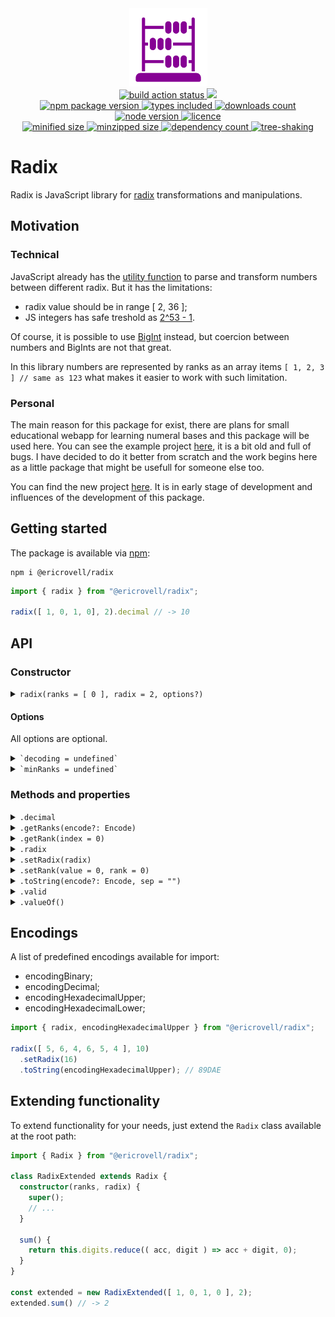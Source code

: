 <div align="center">
  <img
    alt="Abacus as symbol of representing numbers in different bases"
    src="assets/logo.svg"
    width="125px"
    height="125px"
    padding="25px"
  />
</div>

<div align="center">
  <a href="https://github.com/EricRovell/radix/actions">
    <img alt="build action status" src="https://github.com/EricRovell/radix/workflows/build/badge.svg" />
  </a>
  <a href="https://codecov.io/gh/EricRovell/radix">
    <img src="https://codecov.io/gh/EricRovell/radix/branch/main/graph/badge.svg?token=FHC119ASN8"/>
  </a>
</div>

<div align="center">
  <a href="https://www.npmjs.com/package/@ericrovell/radix">
    <img alt="npm package version" src="https://badgen.net/npm/v/@ericrovell/radix/" />
  </a>
  <a href="https://www.npmjs.com/package/@ericrovell/radix">
    <img alt="types included" src="https://badgen.net/npm/types/@ericrovell/radix/" />
  </a>
  <a href="https://www.npmjs.com/package/@ericrovell/radix">
    <img alt="downloads count" src="https://badgen.net/npm/dt/@ericrovell/radix/" />
  </a>
  <a href="https://www.npmjs.com/package/@ericrovell/radix">
    <img alt="node version" src="https://badgen.net/npm/node/@ericrovell/radix/" />
  </a>
  <a href="https://www.npmjs.com/package/@ericrovell/radix">
    <img alt="licence" src="https://badgen.net/npm/license/@ericrovell/radix/" />
  </a>
</div>

<div align="center">
  <a href="https://bundlephobia.com/package/@ericrovell/radix">
    <img alt="minified size" src="https://badgen.net/bundlephobia/min/@ericrovell/radix/" />
  </a>
  <a href="https://bundlephobia.com/package/@ericrovell/radix">
    <img alt="minzipped size" src="https://badgen.net/bundlephobia/minzip/@ericrovell/radix/" />
  </a>
  <a href="https://bundlephobia.com/package/@ericrovell/radix">
    <img alt="dependency count" src="https://badgen.net/bundlephobia/dependency-count/@ericrovell/radix/" />
  </a>
  <a href="https://bundlephobia.com/package/@ericrovell/radix">
    <img alt="tree-shaking" src="https://badgen.net/bundlephobia/tree-shaking/@ericrovell/radix/" />
  </a>
</div>

# Radix

Radix is JavaScript library for [radix](https://en.wikipedia.org/wiki/Radix) transformations and manipulations.

## Motivation

### Technical

JavaScript already has the [utility function](https://developer.mozilla.org/en-US/docs/Web/JavaScript/Reference/Global_Objects/parseInt) to parse and transform numbers between different radix. But it has the limitations:

- radix value should be in range [ 2, 36 ];
- JS integers has safe treshold as [2^53 - 1](https://developer.mozilla.org/en-US/docs/Web/JavaScript/Reference/Global_Objects/Number/isSafeInteger).

Of course, it is possible to use [BigInt](https://developer.mozilla.org/en-US/docs/Web/JavaScript/Reference/Global_Objects/BigInt) instead, but coercion between numbers and BigInts are not that great.

In this library numbers are represented by ranks as an array items `[ 1, 2, 3 ] // same as 123` what makes it easier to work with such limitation.

### Personal

The main reason for this package for exist, there are plans for small educational webapp for learning numeral bases and this package will be used here. You can see the example project [here](https://numbers-ruby.vercel.app), it is a bit old and full of bugs. I have decided to do it better from scratch and the work begins here as a little package that might be usefull for someone else too.

You can find the new project [here](https://radix.vercel.app). It is in early stage of development and influences of the development of this package.

## Getting started

The package is available via [npm](https://www.npmjs.com/package/@ericrovell/radix):

```
npm i @ericrovell/radix
```

```ts
import { radix } from "@ericrovell/radix";

radix([ 1, 0, 1, 0], 2).decimal // -> 10
```

## API

### Constructor

<details>
  <summary>
    <code>radix(ranks = [ 0 ], radix = 2, options?)</code>
  </summary>

  Constructs a number from given ranks and specified radix.
  The input is validated, more about the validation rules in `.valid` property description.

  In case of invalid input the fallback is number 0 in binary system.

  ```ts
  radix().decimal                            // -> 0
  radix([ 1, 0, 0 ]).decimal                 // -> 4
  radix([ 1, 0, 0, 1, 1, 0, 1 ], 2).decimal  // -> 77
  radix([ 5, 0 ], 2).decimal                 // -> 0, invalid input
  ```
</details>

#### Options

All options are optional.

<details>
  <summary>
    <code>`decoding = undefined`</code>
  </summary>

  To define custom ranks decoding, provide a decodings object:

  ```ts
  import type { Decodings } from "@ericrovell/radix";

  const decodings: Decodings = {
    "A": 0,
    "B": 1,
  };

  radix([ "A", "B" ], 2, { decode: decodings }).ranks(); // -> [ 1, 0 ]
  ```

  Also, the decoder function can be provided instead:

  ```ts
  import type { Decoder } from "@ericrovell/radix";

  const decoder: Decoder = rank => rank ? "A" : rank;

  radix([ "A", 1 ], 2, { decoder }).ranks(); // -> [ 0, 1 ]
  ```
</details>

<details>
  <summary>
    <code>`minRanks = undefined`</code>
  </summary>

  Sets the minimal number of ranks.

  ```ts
  radix([ 1 ], 2, { minRanks: 5 }).ranks;     // -> [ 0, 0, 0, 0, 1 ]
  radix([ 1 ], 2, { minRanks: -5 }).ranks;    // -> [ 1 ]
  radix([ 1, 2, 3, 4 ], 10, { minRanks: 3 }); // -> [ 1, 2, 3, 4 ]
  ```
</details>

### Methods and properties

<details>
  <summary>
    <code>.decimal</code>
  </summary>

  Returns the numeric decimal representation.

  ```ts
  radix([ 1, 0, 1, 0 ], 2).decimal // -> 10
  radix([ 2, 4, 5 ], 8).decimal    // -> 165
  ```

  Do not use if the decimal value may exceed the safe integer value as it returns `Number` instance which is not safe.
  Use `.valueOf()` instead.
</details>

<details>
  <summary>
    <code>.getRanks(encode?: Encode)</code>
  </summary>

  Returns ranks the number consists of.

  ```ts
  radix([ 1, 0, 1], 2).ranks // -> [ 1, 0, 1 ]
  ```

  The output may be encoded using the `encode` argument.

  Encoding using the the encodings object:

  ```ts
  import type { Encodings } from "@ericrovell/radix";

  const binary = {
    0: "A",
    1: "B"
  };

  radix([ 1, 0, 1, 0 ], 2).toString(binary)  // -> [ "B", "A, "B", "A ]
  ```

  Encoding using the the encoder function:

  ```ts
  import type { Encoder } from "@ericrovell/radix";

  const binaryEncoder: Encoder = rank => {
    return rank === 0 ? "A" : "B"
  };

  radix([ 1, 0, 1, 0 ], 2).toString(binaryEncoder)  // -> [ "B", "A, "B", "A ]
  ```
</details>

<details>
  <summary>
    <code>.getRank(index = 0)</code>
  </summary>

  Returns the rank value at specified index.

	Index is tied to the rank's power:

  $$ 1234 = 1 * 10^3 + 2 * 10^2 + 3 * 10^1 + 4 * 10^0$$

  Here, the last rank value *4* has a power of *0*, that's how index is calculated.

  ```ts
  const number = radix([ 1, 2, 3, 4 ], 10)

  number.rank(0); // -> 4
  number.rank(3); // -> 1
  ```
</details>

<details>
  <summary>
    <code>.radix</code>
  </summary>

  Returns number's [radix](https://en.wikipedia.org/wiki/Radix) value.

  ```ts
  radix([ 1, 0, 1 ], 2).radix // -> 2
  ```
</details>

<details>
  <summary>
    <code>.setRadix(radix)</code>
  </summary>

  Changes the number's radix and returns a new `Radix` instance.

  ```ts
  radix([ 1, 0, 1, 0 ], 2).setRadix(10);        // [ 1, 0 ]
  radix([ 1, 0, 1, 0 ], 2).setRadix(8);         // [ 1, 2 ]
  radix([ 1, 0, 1, 0 ], 2).setRadix(2);         // [ 1, 0, 1, 0 ]
  ```
</details>

<details>
  <summary>
    <code>.setRank(value = 0, rank = 0)</code>
  </summary>

  Changes the value of specific rank and returns the number as new `Radix` instance.

  Note: The index is tied to the power, read more at `.getRank()` method.

  ```ts
  radix([ 1, 0, 1 ], 2).setRank(0).ranks                       // -> [ 1, 0, 0 ]);
  radix([ 1, 0, 1 ], 2).setRank(1, 1).ranks                    // -> [ 1, 1, 1 ]);
  radix([ 4, 0, 5, 7 ], 8).setRank(7, 3).ranks                 // -> [ 7, 0, 5, 7 ]);
  radix([ 1, 0, 1, 0, 1, 1, 1, 0, 1 ], 2).setRank(1, 5).ranks  // -> [ 1, 0, 1, 1, 1, 1, 1, 0, 1 ]);
  ```
</details>

<details>
  <summary>
    <code>.toString(encode?: Encode, sep = "")</code>
  </summary>

  Constructs a number's string representation.

  ```ts
  radix([ 2, 3, 4 ], 10).toString()       // -> "234"
  ```

  The custom encoding can be specified using the encodings object or encoder function, same as `.getRanks()` method.

  ```ts
  import type { Encodings, Encoder } from "@ericrovell/radix";

  const binary = {
    0: "A",
    1: "B"
  };

  const binaryEncoder: Encoder = rank => {
    return rank === 0 ? "A" : "B"
  };

  radix([ 1, 0, 1, 0 ], 2).toString(binary)  // -> "BABA"
  radix([ 1, 0, 1, 0 ], 2).toString(binaryEncoder)  // -> "BABA"
  ```

  To define a separator, provide a second argument:

  ```ts
  radix([ 1, 0, 1, 0 ], 2).toString(undefined, "+")  // -> "1+0+1+0"
  ```
</details>

<details>
  <summary>
    <code>.valid</code>
  </summary>

  Returns the boolean indicating whether or not the input was valid.

  Radix should be positive integer equal or larger than 2. Unary base system's are not supported.
  It complicated the code too much and too primitive to be practical.

  Each rank should be non-negative integer and have a value less than radix.

  ```ts
  radix([ 1, 1, 0 ], 2).valid    // -> true
  radix([ 0, 1, 2, 8 ], 8).valid // -> false, rank can't be 8 for the base 8
  radix([ 1, 1, 0 ], 2).valid    // -> true
  radix([ 1, 1, 0 ], 1.5).valid  // -> false, radix should be an integer
  radix([ 0, 1, 2, 8 ], 0).valid // -> false, radix should be a positive integer
  ```
</details>

<details>
  <summary>
    <code>.valueOf()</code>
  </summary>

  Returns the primitive value as decimal radix `BigInt` value.

  ```ts
  radix([ 2, 3 ], 10).valueOf() // -> 23n
  ```

  Method may be useful for coercion:

  ```ts
  radix([ 1, 2 ], 10) + radix([ 2, 3 ], 10) // 35n
  ```
</details>

## Encodings

A list of predefined encodings available for import:

- encodingBinary;
- encodingDecimal;
- encodingHexadecimalUpper;
- encodingHexadecimalLower;

```ts
import { radix, encodingHexadecimalUpper } from "@ericrovell/radix";

radix([ 5, 6, 4, 6, 5, 4 ], 10)
  .setRadix(16)
  .toString(encodingHexadecimalUpper); // 89DAE
```

## Extending functionality

To extend functionality for your needs, just extend the `Radix` class available at the root path:

```ts
import { Radix } from "@ericrovell/radix";

class RadixExtended extends Radix {
  constructor(ranks, radix) {
    super();
    // ...
  }

  sum() {
    return this.digits.reduce(( acc, digit ) => acc + digit, 0);
  }
}

const extended = new RadixExtended([ 1, 0, 1, 0 ], 2);
extended.sum() // -> 2
```
